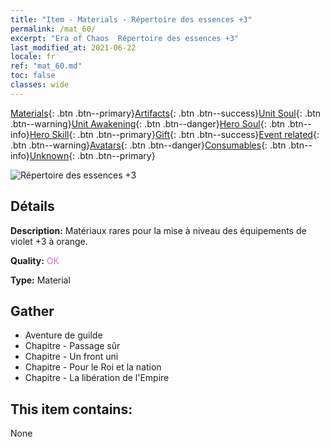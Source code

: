 ```yaml
---
title: "Item - Materials - Répertoire des essences +3"
permalink: /mat_60/
excerpt: "Era of Chaos  Répertoire des essences +3"
last_modified_at: 2021-06-22
locale: fr
ref: "mat_60.md"
toc: false
classes: wide
---
```

 [Materials](/ItemsFR/){: .btn .btn--primary}[Artifacts](/ItemsFR/Artifacts/){: .btn .btn--success}[Unit Soul](/ItemsFR/UnitSoul/){: .btn .btn--warning}[Unit Awakening](/ItemsFR/UnitAwakening/){: .btn .btn--danger}[Hero Soul](/ItemsFR/HeroSoul/){: .btn .btn--info}[Hero Skill](/ItemsFR/HeroSkill/){: .btn .btn--primary}[Gift](/ItemsFR/Gift/){: .btn .btn--success}[Event related](/ItemsFR/Events/){: .btn .btn--warning}[Avatars](/ItemsFR/Avatars/){: .btn .btn--danger}[Consumables](/ItemsFR/Consumables/){: .btn .btn--info}[Unknown](/ItemsFR/Unknown/){: .btn .btn--primary}

 ![Répertoire des essences +3](/images/t/i_cailiao_hexin2.png)

## Détails
 **Description:** Matériaux rares pour la mise à niveau des équipements de violet +3 à orange.

 **Quality:** <span style="color: #DA70D6">OK</span>

 **Type:** Material

## Gather

*    Aventure de guilde 
*    Chapitre - Passage sûr 
*    Chapitre - Un front uni 
*    Chapitre - Pour le Roi et la nation 
*    Chapitre - La libération de l'Empire 

## This item contains:

  None

